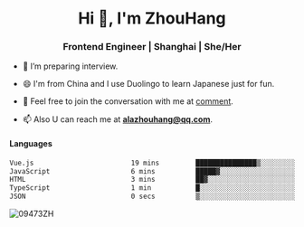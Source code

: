 <h1 align="center">Hi 👋, I'm ZhouHang</h1>

<h3 align="center">Frontend Engineer | Shanghai | She/Her</h3>

- 🤔 I’m preparing interview.
  
- 😄 I'm from China and I use Duolingo to learn Japanese just for fun.
  
- 🐨 Feel free to join the conversation with me at [comment](https://github.com/09473ZH/comment/discussions).

- 📫 Also U can reach me at **alazhouhang@qq.com**.


<h4 align="left">Languages</h4>
<!--START_SECTION:waka-->

```txt
Vue.js                        19 mins         ███████████████▒░░░░░░░░░   61.89 %
JavaScript                    6 mins          █████▓░░░░░░░░░░░░░░░░░░░   22.06 %
HTML                          3 mins          ██▓░░░░░░░░░░░░░░░░░░░░░░   10.63 %
TypeScript                    1 min           █░░░░░░░░░░░░░░░░░░░░░░░░   03.94 %
JSON                          0 secs          ▒░░░░░░░░░░░░░░░░░░░░░░░░   01.26 %
```

<!--END_SECTION:waka-->

<p align="left"> <img src=https://github-readme-stats.vercel.app/api?username=09473ZH&show_icons=true alt=09473ZH /> </p>
